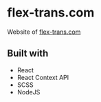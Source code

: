 # flex-trans.com

Website of [flex-trans.com](https://flex-trans.com/)

## Built with
* React
* React Context API
* SCSS
* NodeJS